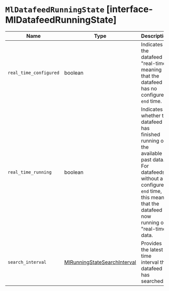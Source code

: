 # `MlDatafeedRunningState` [interface-MlDatafeedRunningState]

| Name | Type | Description |
| - | - | - |
| `real_time_configured` | boolean | Indicates if the datafeed is "real-time"; meaning that the datafeed has no configured `end` time. |
| `real_time_running` | boolean | Indicates whether the datafeed has finished running on the available past data. For datafeeds without a configured `end` time, this means that the datafeed is now running on "real-time" data. |
| `search_interval` | [MlRunningStateSearchInterval](./MlRunningStateSearchInterval.md) | Provides the latest time interval the datafeed has searched. |
